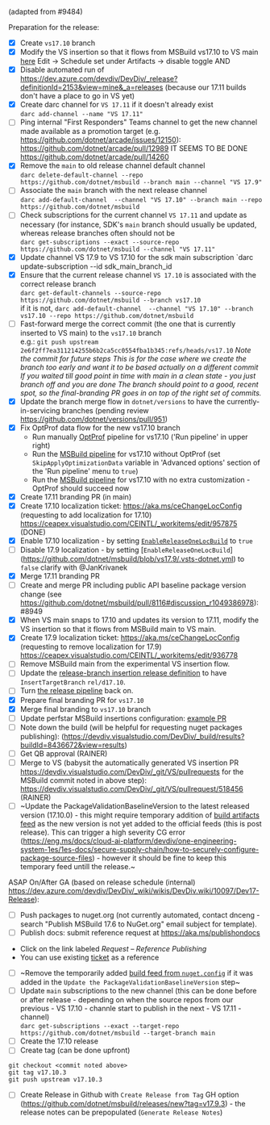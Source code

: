 (adapted from #9484)

Preparation for the release:

- [x]  Create `vs17.10` branch
- [x]  Modify the VS insertion so that it flows from MSBuild vs17.10 to VS main [here](https://dev.azure.com/devdiv/DevDiv/_release?definitionId=1319&view=mine&_a=releases) Edit -> Schedule set under Artifacts -> disable toggle
AND
- [x]  Disable automated run of https://dev.azure.com/devdiv/DevDiv/_release?definitionId=2153&view=mine&_a=releases (because our 17.11 builds don't have a place to go in VS yet)
- [x]  Create darc channel for `VS 17.11` if it doesn't already exist \
`darc add-channel --name "VS 17.11"`
- [ ]  Ping internal "First Responders" Teams channel to get the new channel made available as a promotion target (e.g. https://github.com/dotnet/arcade/issues/12150): https://github.com/dotnet/arcade/pull/12989
IT SEEMS TO BE DONE https://github.com/dotnet/arcade/pull/14260
- [x]  Remove the `main` to old release channel default channel \
`darc delete-default-channel --repo https://github.com/dotnet/msbuild --branch main --channel "VS 17.9"`
- [ ]  Associate the `main` branch with the next release channel \
`darc add-default-channel  --channel "VS 17.10" --branch main --repo https://github.com/dotnet/msbuild`
- [ ]  Check subscriptions for the current channel `VS 17.11` and update as necessary (for instance, SDK's `main` branch should usually be updated, whereas release branches often should not be \
`darc get-subscriptions --exact --source-repo https://github.com/dotnet/msbuild --channel "VS 17.11"`
- [x]  Update channel VS 17.9 to VS 17.10 for the sdk main subscription
`darc update-subscription --id sdk_main_branch_id
- [x]  Ensure that the current release channel `VS 17.10` is associated with the correct release branch\
`darc get-default-channels --source-repo https://github.com/dotnet/msbuild --branch vs17.10` \
if it is not, `darc add-default-channel  --channel "VS 17.10" --branch vs17.10 --repo https://github.com/dotnet/msbuild`
- [ ]  Fast-forward merge the correct commit (the one that is currently inserted to VS main) to the `vs17.10` branch \
e.g.: `git push upstream 2e6f2ff7ea311214255b6b2ca5cc0554fba1b345:refs/heads/vs17.10` _Note the commit for future steps_
_This is for the case where we create the branch too early and want it to be based actually on a different commit
If you waited till good point in time with main in a clean state - you just branch off and you are done
The branch should point to a good, recent spot, so the final-branding PR goes in on top of the right set of commits._
- [x]  Update the branch merge flow in `dotnet/versions` to have the currently-in-servicing branches (pending review https://github.com/dotnet/versions/pull/951)
- [x]  Fix OptProf data flow for the new vs17.10 branch
   - Run manually [OptProf](https://devdiv.visualstudio.com/DevDiv/_build?definitionId=17389) pipeline for vs17.10 ('Run pipeline' in upper right)
   - Run the [MSBuild pipeline](https://devdiv.visualstudio.com/DevDiv/_build?definitionId=9434) for vs17.10 without OptProf (set `SkipApplyOptimizationData` variable in 'Advanced options' section of the 'Run pipeline' menu to `true`)
   - Run the [MSBuild pipeline](https://devdiv.visualstudio.com/DevDiv/_build?definitionId=9434) for vs17.10 with no extra customization - OptProf should succeed now
- [x]  Create 17.11 branding PR (in main)
- [x]  Create 17.10 localization ticket: https://aka.ms/ceChangeLocConfig (requesting to add localization for 17.10)
https://ceapex.visualstudio.com/CEINTL/_workitems/edit/957875 (DONE)
- [x]  Enable 17.10 localization - by setting [`EnableReleaseOneLocBuild`](https://github.com/dotnet/msbuild/blob/vs17.10/.vsts-dotnet.yml) to `true`
- [ ]  Disable 17.9 localization -  by setting [`EnableReleaseOneLocBuild`] (https://github.com/dotnet/msbuild/blob/vs17.9/.vsts-dotnet.yml) to `false` clarify with @JanKrivanek
- [x]  Merge 17.11 branding PR
- [ ]  Create and merge PR including public API baseline package version change (see https://github.com/dotnet/msbuild/pull/8116#discussion_r1049386978): #8949
- [x]  When VS main snaps to 17.10 and updates its version to 17.11, modify the VS insertion so that it flows from MSBuild main to VS main.
- [x]  Create 17.9 localization ticket: https://aka.ms/ceChangeLocConfig (requesting to remove localization for 17.9)
https://ceapex.visualstudio.com/CEINTL/_workitems/edit/936778
- [ ]  Remove MSBuild main from the experimental VS insertion flow.
- [ ]  Update the [release-branch insertion release definition](https://dev.azure.com/devdiv/DevDiv/_releaseDefinition?definitionId=2153&_a=definition-variables) to have `InsertTargetBranch` `rel/d17.10`.
- [ ]  Turn [the release pipeline](https://dev.azure.com/devdiv/DevDiv/_release?definitionId=2153&view=mine&_a=releases) back on.
- [x]  Prepare final branding PR for `vs17.10`
- [x]  Merge final branding to `vs17.10` branch
- [ ]  Update perfstar MSBuild insertions configuration: [example PR](https://dev.azure.com/devdiv/DevDiv/_git/dotnet-perfstar/pullrequest/522843)
- [ ] Note down the build (will be helpful for requesting nuget packages publishing): (https://devdiv.visualstudio.com/DevDiv/_build/results?buildId=8436672&view=results)
- [ ] Get QB approval (RAINER)
- [ ]  Merge to VS (babysit the automatically generated VS insertion PR https://devdiv.visualstudio.com/DevDiv/_git/VS/pullrequests for the MSBuild commit noted in above step): https://devdiv.visualstudio.com/DevDiv/_git/VS/pullrequest/518456 (RAINER)
- [ ] ~Update the PackageValidationBaselineVersion to the latest released version (17.10.0) - this might require temporary addition of [build artifacts feed](https://github.com/dotnet/msbuild/blob/29397b577e3ec0fe0c7650c3ab0400909655dc88/NuGet.config#L9) as the new version is not yet added to the official feeds (this is post release). This can trigger a high severity CG error (https://eng.ms/docs/cloud-ai-platform/devdiv/one-engineering-system-1es/1es-docs/secure-supply-chain/how-to-securely-configure-package-source-files) - however it should be fine to keep this temporary feed untill the release.~

ASAP On/After GA (based on release schedule (internal) https://dev.azure.com/devdiv/DevDiv/_wiki/wikis/DevDiv.wiki/10097/Dev17-Release):

- [ ]  Push packages to nuget.org (not currently automated, contact dnceng - search "Publish MSBuild 17.6 to NuGet.org" email subject for template).
- [ ]  Publish docs: submit reference request at https://aka.ms/publishondocs
  - Click on the link labeled *Request – Reference Publishing*
  - You can use existing [ticket](https://dev.azure.com/msft-skilling/Content/_workitems/edit/183613) as a reference
- [ ] ~Remove the temporarily added [build feed from `nuget.config`](https://github.com/dotnet/msbuild/blob/29397b577e3ec0fe0c7650c3ab0400909655dc88/NuGet.config#L9) if it was added in the `Update the PackageValidationBaselineVersion` step~
- [ ]  Update `main` subscriptions to the new channel (this can be done before or after release - depending on when the source repos from our previous - VS 17.10 - channle start to publish in the next - VS 17.11 - channel) \
`darc get-subscriptions --exact --target-repo https://github.com/dotnet/msbuild --target-branch main`
- [ ]  Create the 17.10 release
  - [ ]  Create tag (can be done upfront)
  ```
  git checkout <commit noted above>
  git tag v17.10.3
  git push upstream v17.10.3
  ```
  - [ ]  Create Release in Github with `Create Release from Tag` GH option (https://github.com/dotnet/msbuild/releases/new?tag=v17.9.3) - the release notes can be prepopulated (`Generate Release Notes`)
